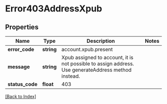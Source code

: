 # Error403AddressXpub

## Properties

Name | Type | Description | Notes
------------ | ------------- | ------------- | -------------
**error_code** | **string** | account.xpub.present |
**message** | **string** | Xpub assigned to account, it is not possible to assign address. Use generateAddress method instead. |
**status_code** | **float** | 403 |

[[Back to Index]](../index.md)
